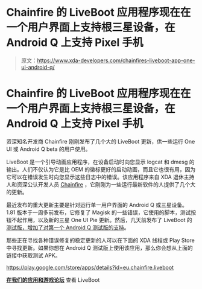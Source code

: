 # Chainfire 的 LiveBoot 应用程序现在在一个用户界面上支持根三星设备，在 Android Q 上支持 Pixel 手机

> 原文：<https://www.xda-developers.com/chainfires-liveboot-app-one-ui-android-q/>

# Chainfire 的 LiveBoot 应用程序现在在一个用户界面上支持根三星设备，在 Android Q 上支持 Pixel 手机

资深知名开发商 Chainfire 刚刚发布了几个大的 LiveBoot 更新，供一些运行 One UI 或 Android Q beta 的用户使用。

LiveBoot 是一个引导动画应用程序，在设备启动时向您显示 logcat 和 dmesg 的输出。人们不仅认为它是比 OEM 的徽标更好的启动动画，而且它也很有用，因为它可以在错误发生时向您显示这些日志中的错误。该应用程序来自 XDA 退休主持人和资深公认开发人员 [Chainfire](https://forum.xda-developers.com/member.php?u=631273) ，它刚刚为一些运行最新软件的人提供了几个大的更新。

最近发布的重大更新主要是针对运行单一用户界面的 Android Q 或三星设备。1.81 版本于一周多前发布，它修复了 Magisk 的一些错误，它使用的脚本，测试按钮不起作用，以及新的三星 One UI Pie 更新。然后，几天前发布了 LiveBoot 的[测试版，增加了对第一个 Android Q 测试版的支持](https://forum.xda-developers.com/android/apps-games/liveboot-t2976189/post79169767#post79169767)。

那些正在寻找各种错误修复的稳定更新的人可以在下面的 XDA 线程或 Play Store 中寻找更新。如果你想在 Android Q 测试版上使用该应用，那么你会想从上面的链接中获取测试 APK。

https://play.google.com/store/apps/details?id=eu.chainfire.liveboot

[**在我们的应用和游戏论坛**](https://forum.xda-developers.com/android/apps-games/liveboot-t2976189) 查看 LiveBoot